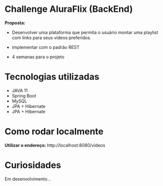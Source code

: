 <h1>Challenge AluraFlix (BackEnd)</h1>
<p><strong>Proposta:</strong></p>
	<ul>
		<li><p>Desenvolver uma plataforma que permita o usuário montar uma playlist com links para seus videos preferidos. </p></li>
		<li><p>Implementar com o padrão REST</p></li>
		<li><p>4 semanas para o projeto</p></li>
	</ul>


<h1>Tecnologias utilizadas</h1>
	<ul>
		<li>JAVA 11</li>
		<li>Spring Boot</li>
		<li>MySQL</li>
		<li>JPA + Hibernate</li>
		<li>JPA + Hibernate</li>
	</ul>


<h1>Como rodar localmente</h1>
<p><strong>Utilizar o endereço: </strong>http://localhost:8080/videos</p>


<h1>Curiosidades</h1>
<p>Em desenvolvimento...</p>

